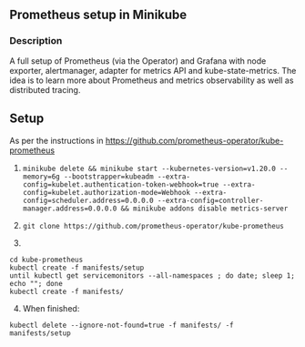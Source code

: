 ## Prometheus setup in Minikube

### Description

A full setup of Prometheus (via the Operator) and Grafana with node exporter,
alertmanager, adapter for metrics API and kube-state-metrics. The idea is to
learn more about Prometheus and metrics observability as well as distributed
tracing.

## Setup

As per the instructions in https://github.com/prometheus-operator/kube-prometheus

1. `minikube delete && minikube start --kubernetes-version=v1.20.0 --memory=6g --bootstrapper=kubeadm --extra-config=kubelet.authentication-token-webhook=true --extra-config=kubelet.authorization-mode=Webhook --extra-config=scheduler.address=0.0.0.0 --extra-config=controller-manager.address=0.0.0.0 && minikube addons disable metrics-server`

2. `git clone https://github.com/prometheus-operator/kube-prometheus`

3. 
```
cd kube-prometheus
kubectl create -f manifests/setup
until kubectl get servicemonitors --all-namespaces ; do date; sleep 1; echo ""; done
kubectl create -f manifests/
```

4. When finished:

`kubectl delete --ignore-not-found=true -f manifests/ -f manifests/setup`
